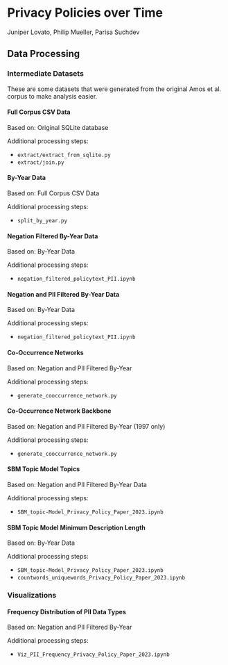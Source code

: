 # Privacy Policies over Time
Juniper Lovato, Philip Mueller, Parisa Suchdev

## Data Processing

### Intermediate Datasets

These are some datasets that were generated from the original Amos et al. corpus to make analysis easier.

#### Full Corpus CSV Data

Based on: Original SQLite database

Additional processing steps:

- `extract/extract_from_sqlite.py`
- `extract/join.py`

#### By-Year Data

Based on: Full Corpus CSV Data

Additional processing steps:

- `split_by_year.py`

#### Negation Filtered By-Year Data

Based on: By-Year Data

Additional processing steps:

- `negation_filtered_policytext_PII.ipynb`

#### Negation and PII Filtered By-Year Data

Based on: By-Year Data

Additional processing steps:

- `negation_filtered_policytext_PII.ipynb`

#### Co-Occurrence Networks

Based on: Negation and PII Filtered By-Year

Additional processing steps:

- `generate_cooccurrence_network.py`

#### Co-Occurrence Network Backbone

Based on: Negation and PII Filtered By-Year (1997 only)

Additional processing steps:

- `generate_cooccurrence_network.py`

#### SBM Topic Model Topics 

Based on: Negation and PII Filtered By-Year Data

Additional processing steps:

- `SBM_topic-Model_Privacy_Policy_Paper_2023.ipynb`

#### SBM Topic Model Minimum Description Length 

Based on: By-Year Data

Additional processing steps:

- `SBM_topic-Model_Privacy_Policy_Paper_2023.ipynb`
- `countwords_uniquewords_Privacy_Policy_Paper_2023.ipynb`

### Visualizations

#### Frequency Distribution of PII Data Types

Based on: Negation and PII Filtered By-Year 

Additional processing steps:

- `Viz_PII_Frequency_Privacy_Policy_Paper_2023.ipynb`
